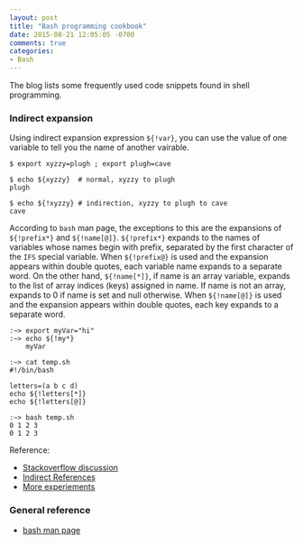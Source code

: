 ```yaml
---
layout: post
title: "Bash programming cookbook"
date: 2015-08-21 12:05:05 -0700
comments: true
categories: 
- Bash
---
```


The blog lists some frequently used code snippets found in shell programming.

<!--more-->

### Indirect expansion

Using indirect expansion expression `${!var}`, you can use the value of one variable to tell you the name of another vairable.

``` plain Indirect expansion
$ export xyzzy=plugh ; export plugh=cave

$ echo ${xyzzy}  # normal, xyzzy to plugh
plugh

$ echo ${!xyzzy} # indirection, xyzzy to plugh to cave
cave
```

According to `bash` man page, the exceptions to this are the expansions of `${!prefix*}` and `${!name[@]}`.
`${!prefix*}` expands to the names of variables whose names begin with prefix, separated by the first character of the `IFS` special variable. 
When `${!prefix@}` is used and the expansion appears within double quotes, each variable name expands to a separate word.
On the other hand, `${!name[*]}`, if name is an array variable, expands to the list of array indices (keys) assigned in name. 
If name is not an array, expands to 0 if name is set and null otherwise. 
When `${!name[@]}` is used and the expansion appears within double quotes, each key expands to a separate word.

``` plain Exceptions to Indirect Expansion
:~> export myVar="hi"
:~> echo ${!my*}
    myVar

:~> cat temp.sh
#!/bin/bash

letters=(a b c d)
echo ${!letters[*]}
echo ${!letters[@]}

:~> bash temp.sh
0 1 2 3
0 1 2 3
```



Reference:

* [Stackoverflow discussion](https://stackoverflow.com/questions/8515411/what-is-indirect-expansion-what-does-var-mean)
* [Indirect References](http://tldp.org/LDP/abs/html/ivr.html)
* [More experiements](http://ahmed.amayem.com/bash-indirect-expansion-exploration/)

### General reference

* [bash man page](https://linux.die.net/man/1/bash)